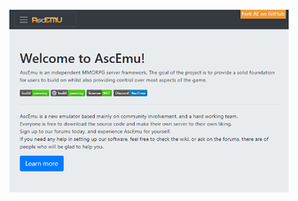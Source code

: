 <!DOCTYPE html>
<html lang="en">
<head>
</head>
 <body>
 <p align="center"><img alt="AE" src="AEsite.jpg" /></p>
 </body>